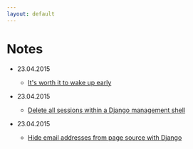 ```yaml
---
layout: default
---
```


# Notes

*   23.04.2015
    *   [It's worth it to wake up early](3)

*   23.04.2015
    *   [Delete all sessions within a Django management shell](2)

*   23.04.2015
    *   [Hide email addresses from page source with Django](1)

